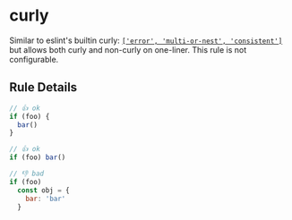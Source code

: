 # curly

Similar to eslint's builtin curly: [`['error', 'multi-or-nest', 'consistent']`](https://eslint.org/docs/latest/rules/curly#consistent) but allows both curly and non-curly on one-liner. This rule is not configurable.

## Rule Details

<!-- eslint-skip -->
```js
// 👍 ok
if (foo) {
  bar()
}

// 👍 ok
if (foo) bar()
```

<!-- eslint-skip -->
```js
// 👎 bad
if (foo)
  const obj = {
    bar: 'bar'
  }
```
